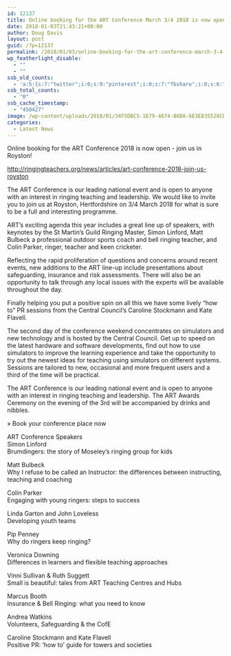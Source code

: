 ```yaml
---
id: 12137
title: Online booking for the ART Conference March 3/4 2018 is now open
date: 2018-01-03T21:43:21+00:00
author: Doug Davis
layout: post
guid: /?p=12137
permalink: /2018/01/03/online-booking-for-the-art-conference-march-3-4-2018-is-now-open/
wp_featherlight_disable:
  - ""
  - ""
ssb_old_counts:
  - 'a:5:{s:7:"twitter";i:0;s:9:"pinterest";i:0;s:7:"fbshare";i:0;s:6:"reddit";i:0;s:6:"tumblr";N;}'
ssb_total_counts:
  - "0"
ssb_cache_timestamp:
  - "450427"
image: /wp-content/uploads/2018/01/34F5DBC5-1E79-4674-86DA-6E3E835528CD.jpeg
categories:
  - Latest News
---
```

<p style="text-align: left;">
  Online booking for the ART Conference 2018 is now open - join us in Royston!
</p>

http://ringingteachers.org/news/articles/art-conference-2018-join-us-royston

The ART Conference is our leading national event and is open to anyone with an interest in ringing teaching and leadership. We would like to invite you to join us at Royston, Hertfordshire on 3/4 March 2018 for what is sure to be a full and interesting programme.

ART’s exciting agenda this year includes a great line up of speakers, with keynotes by the St Martin’s Guild Ringing Master, Simon Linford, Matt Bulbeck a professional outdoor sports coach and bell ringing teacher, and Colin Parker, ringer, teacher and keen cricketer.

Reflecting the rapid proliferation of questions and concerns around recent events, new additions to the ART line-up include presentations about safeguarding, insurance and risk assessments. There will also be an opportunity to talk through any local issues with the experts will be available throughout the day.

Finally helping you put a positive spin on all this we have some lively “how to” PR sessions from the Central Council’s Caroline Stockmann and Kate Flavell.

The second day of the conference weekend concentrates on simulators and new technology and is hosted by the Central Council. Get up to speed on the latest hardware and software developments, find out how to use simulators to improve the learning experience and take the opportunity to try out the newest ideas for teaching using simulators on different systems. Sessions are tailored to new, occasional and more frequent users and a third of the time will be practical.

The ART Conference is our leading national event and is open to anyone with an interest in ringing teaching and leadership. The ART Awards Ceremony on the evening of the 3rd will be accompanied by drinks and nibbles.

» Book your conference place now

ART Conference Speakers  
Simon Linford  
Brumdingers: the story of Moseley’s ringing group for kids

Matt Bulbeck  
Why I refuse to be called an Instructor: the differences between instructing, teaching and coaching

Colin Parker  
Engaging with young ringers: steps to success

Linda Garton and John Loveless  
Developing youth teams

Pip Penney  
Why do ringers keep ringing?

Veronica Downing  
Differences in learners and flexible teaching approaches

Vinni Sullivan & Ruth Suggett  
Small is beautiful: tales from ART Teaching Centres and Hubs

Marcus Booth  
Insurance & Bell Ringing: what you need to know

Andrea Watkins  
Volunteers, Safeguarding & the CofE

Caroline Stockmann and Kate Flavell  
Positive PR: ‘how to’ guide for towers and societies

&nbsp;
